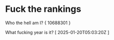 # Fuck the rankings

Who the hell am I?
{ 10688301 }

What fucking year is it?
[ 2025-01-20T05:03:20Z ]
